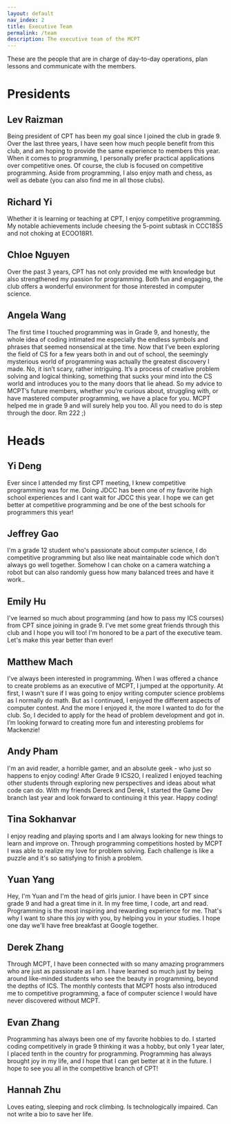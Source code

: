 ```yaml
---
layout: default
nav_index: 2
title: Executive Team
permalink: /team
description: The executive team of the MCPT
---
```

These are the people that are in charge of day-to-day operations, plan lessons and communicate with the members.
# Presidents

## Lev Raizman
Being president of CPT has been my goal since I joined the club in grade 9. Over the last three years, I have seen how much people benefit from this club, and am hoping to provide the same experience to members this year. When it comes to programming, I personally prefer practical applications over competitive ones. Of course, the club is focused on competitive programming. Aside from programming, I also enjoy math and chess, as well as debate (you can also find me in all those clubs).

## Richard Yi
Whether it is learning or teaching at CPT, I enjoy competitive programming. My notable achievements include cheesing the 5-point subtask in CCC18S5 and not choking at ECOO18R1.

## Chloe Nguyen
Over the past 3 years, CPT has not only provided me with knowledge but also strengthened my passion for programming. Both fun and engaging, the club offers a wonderful environment for those interested in computer science.

## Angela Wang
The first time I touched programming was in Grade 9, and honestly, the whole idea of coding intimated me especially the endless symbols and phrases that seemed nonsensical at the time. Now that I’ve been exploring the field of CS for a few years both in and out of school, the seemingly mysterious world of programming was actually the greatest discovery I made. No, it isn’t scary, rather intriguing. It’s a process of creative problem solving and logical thinking, something that sucks your mind into the CS world and introduces you to the many doors that lie ahead. So my advice to MCPT’s future members, whether you’re curious about, struggling with, or have mastered computer programming, we have a place for you. MCPT helped me in grade 9 and will surely help you too. All you need to do is step through the door. Rm 222 ;)

# Heads

## Yi Deng
Ever since I attended my first CPT meeting, I knew competitive programming was for me. Doing JDCC has been one of my favorite high school experiences  and I cant wait for JDCC this year. I hope we can get better at competitive programming and be one of the best schools for programmers this year! 

## Jeffrey Gao
I'm a grade 12 student who's passionate about computer science, I do competitive programming but also like neat maintainable code which don't always go well together. Somehow I can choke on a camera watching a robot but can also randomly guess how many balanced trees and have it work..

## Emily Hu
I've learned so much about programming (and how to pass my ICS courses) from CPT since joining in grade 9. I've met some great friends through this club and I hope you will too! I'm honored to be a part of the executive team. Let's make this year better than ever!

## Matthew Mach
I've always been interested in programming. When I was offered a chance to create problems as an executive of MCPT, I jumped at the opportunity. At first, I wasn't sure if I was going to enjoy writing computer science problems as I normally do math. But as I continued, I enjoyed the different aspects of computer contest. And the more I enjoyed it, the more I wanted to do for the club. So, I decided to apply for the head of problem development and got in. I’m looking forward to creating more fun and interesting problems for Mackenzie!

## Andy Pham
I'm an avid reader, a horrible gamer,  and an absolute geek - who just so happens to enjoy coding! After Grade 9 ICS2O, I realized I enjoyed teaching other students through exploring new perspectives and ideas about what code can do. With my friends Dereck and Derek, I started the Game Dev branch last year and look forward to continuing it this year. Happy coding!

## Tina Sokhanvar
I enjoy reading and playing sports and I am always looking for new things to learn and improve on. Through programming competitions hosted by MCPT I was able to realize my love for problem solving. Each challenge is like a puzzle and it's so satisfying to finish a problem. 

## Yuan Yang
Hey, I'm Yuan and I'm the head of girls junior. I have been in CPT since grade 9 and had a great time in it. In my free time, I code, art and read. Programming is the most inspiring and rewarding experience for me. That's why I want to share this joy with you, by helping you in your studies. I hope one day we'll have free breakfast at Google together.

## Derek Zhang
Through MCPT, I have been connected with so many amazing programmers who are just as passionate as I am. I have learned so much just by being around like-minded students who see the beauty in programming, beyond the depths of ICS. The monthly contests that MCPT hosts also introduced me to competitive programming, a face of computer science I would have never discovered without MCPT.

## Evan Zhang
Programming has always been one of my favorite hobbies to do. I started coding competitively in grade 9 thinking it was a hobby, but only 1 year later, I placed tenth in the country for programming. Programming has always brought joy in my life, and I hope that I can get better at it in the future.  I hope to see you all in the competitive branch of CPT!

## Hannah Zhu
Loves eating, sleeping and rock climbing. Is technologically impaired. Can not write a bio to save her life.